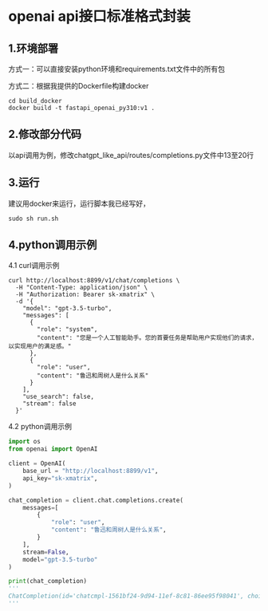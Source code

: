 # openai api接口标准格式封装

## 1.环境部署

方式一：可以直接安装python环境和requirements.txt文件中的所有包<br>

方式二：根据我提供的Dockerfile构建docker<br>

```shell
cd build_docker
docker build -t fastapi_openai_py310:v1 .
```

## 2.修改部分代码

以api调用为例，修改chatgpt_like_api/routes/completions.py文件中13至20行

## 3.运行

建议用docker来运行，运行脚本我已经写好，<br>

```shell
sudo sh run.sh
```

## 4.python调用示例

4.1 curl调用示例<br>

```shell
curl http://localhost:8899/v1/chat/completions \
  -H "Content-Type: application/json" \
  -H "Authorization: Bearer sk-xmatrix" \
  -d '{
    "model": "gpt-3.5-turbo",
    "messages": [
      {
        "role": "system",
        "content": "您是一个人工智能助手。您的首要任务是帮助用户实现他们的请求，以实现用户的满足感。"
      },
      {
        "role": "user",
        "content": "鲁迅和周树人是什么关系"
      }
    ],
    "use_search": false,
    "stream": false
  }'
```

4.2 python调用示例<br>

```python
import os
from openai import OpenAI

client = OpenAI(
    base_url = "http://localhost:8899/v1",
    api_key="sk-xmatrix",
)

chat_completion = client.chat.completions.create(
    messages=[
        {
            "role": "user",
            "content": "鲁迅和周树人是什么关系",
        }
    ],
    stream=False,
    model="gpt-3.5-turbo"
)

print(chat_completion)
'''
ChatCompletion(id='chatcmpl-1561bf24-9d94-11ef-8c81-86ee95f98041', choices=[Choice(finish_reason='stop', index=0, logprobs=None, message=ChatCompletionMessage(content='鲁迅和周树人其实是同一个人。鲁迅是周树人的笔名。以下是一些详细信息：\n\n- **周树人**：这是鲁迅的本名，出生于1881年9月25日。\n- **鲁迅**：这是他的最著称的笔名，他以此名发表了大量的文学作品，包括小说、杂文、散文和翻译作品等。\n\n鲁迅是中国现代文学的重要作家、思想家，也是新文化运动的重要参与者之一。他的作品如《狂人日记》、《阿Q正传》等，对中国社会进行了深刻的批判和反思。\n\n所以，鲁迅和周树人是同一个人的两个名字。', refusal=None, role='assistant', audio=None, function_call=None, tool_calls=None))], created=1731044484, model='gpt-3.5-turbo', object='chat.completion', service_tier=None, system_fingerprint=None, usage=CompletionUsage(completion_tokens=0, prompt_tokens=0, total_tokens=0, completion_tokens_details=None, prompt_tokens_details=None), user=None)
'''
```
